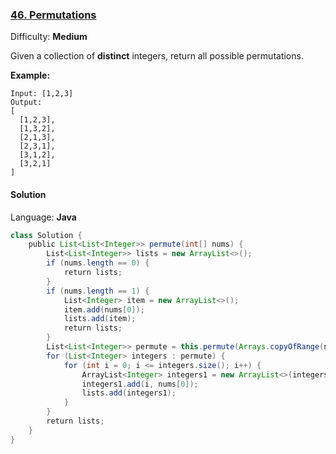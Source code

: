 ### [46\. Permutations](https://leetcode.com/problems/permutations/)

Difficulty: **Medium**


Given a collection of **distinct** integers, return all possible permutations.

**Example:**

```
Input: [1,2,3]
Output:
[
  [1,2,3],
  [1,3,2],
  [2,1,3],
  [2,3,1],
  [3,1,2],
  [3,2,1]
]
```


#### Solution

Language: **Java**

```java
class Solution {
    public List<List<Integer>> permute(int[] nums) {
        List<List<Integer>> lists = new ArrayList<>();
        if (nums.length == 0) {
            return lists;
        }
        if (nums.length == 1) {
            List<Integer> item = new ArrayList<>();
            item.add(nums[0]);
            lists.add(item);
            return lists;
        }
        List<List<Integer>> permute = this.permute(Arrays.copyOfRange(nums, 1, nums.length));
        for (List<Integer> integers : permute) {
            for (int i = 0; i <= integers.size(); i++) {
                ArrayList<Integer> integers1 = new ArrayList<>(integers);
                integers1.add(i, nums[0]);
                lists.add(integers1);
            }
        }
        return lists;
    }
}
```